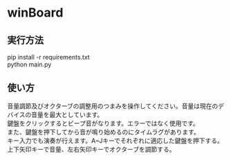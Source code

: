 # winBoard

## 実行方法

pip install -r requirements.txt<br>
python main.py

## 使い方

音量調節及びオクターブの調整用のつまみを操作してください。音量は現在のデバイスの音量を最大としています。<br>
鍵盤をクリックするとビープ音がなります。エラーではなく使用です。<br>
また、鍵盤を押下してから音が鳴り始めるのにタイムラグがあります。<br>
キー入力でも演奏が行えます。A~Jキーでそれぞれに適応した鍵盤を押下する。上下矢印キーで音量、左右矢印キーでオクターブを調節する。
